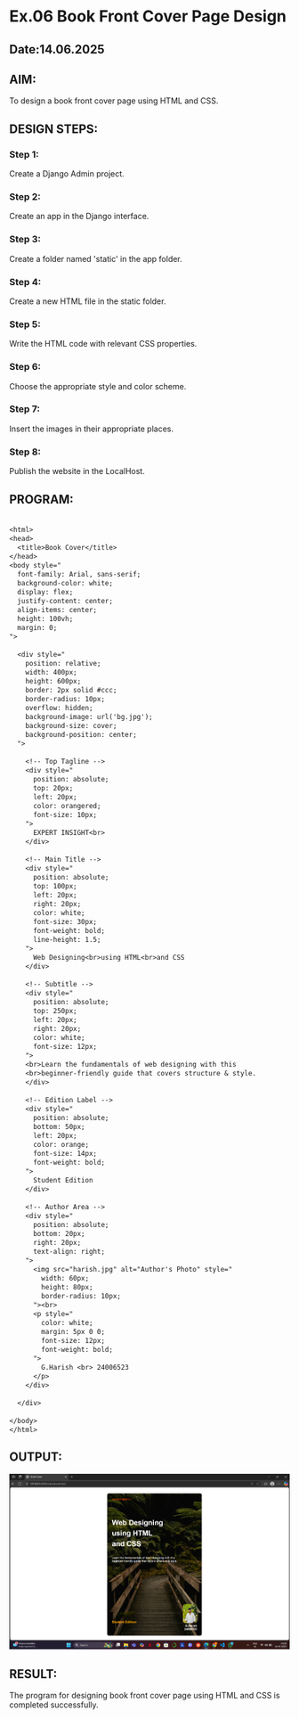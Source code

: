 # Ex.06 Book Front Cover Page Design
## Date:14.06.2025

## AIM:
To design a book front cover page using HTML and CSS.

## DESIGN STEPS:

### Step 1:
Create a Django Admin project.

### Step 2:
Create an app in the Django interface.

### Step 3:
Create a folder named 'static' in the app folder.

### Step 4:
Create a new HTML file in the static folder.

### Step 5:
Write the HTML code with relevant CSS properties.

### Step 6:
Choose the appropriate style and color scheme.

### Step 7:
Insert the images in their appropriate places.

### Step 8:
Publish the website in the LocalHost.

## PROGRAM:
```

<html>
<head>
  <title>Book Cover</title>
</head>
<body style="
  font-family: Arial, sans-serif;
  background-color: white;
  display: flex;
  justify-content: center;
  align-items: center;
  height: 100vh;
  margin: 0;
">

  <div style="
    position: relative;
    width: 400px;
    height: 600px;
    border: 2px solid #ccc;
    border-radius: 10px;
    overflow: hidden;
    background-image: url('bg.jpg');
    background-size: cover;
    background-position: center;
  ">

    <!-- Top Tagline -->
    <div style="
      position: absolute;
      top: 20px;
      left: 20px;
      color: orangered;
      font-size: 10px;
    ">
      EXPERT INSIGHT<br>
    </div>

    <!-- Main Title -->
    <div style="
      position: absolute;
      top: 100px;
      left: 20px;
      right: 20px;
      color: white;
      font-size: 30px;
      font-weight: bold;
      line-height: 1.5;
    ">
      Web Designing<br>using HTML<br>and CSS
    </div>

    <!-- Subtitle -->
    <div style="
      position: absolute;
      top: 250px;
      left: 20px;
      right: 20px;
      color: white;
      font-size: 12px;
    ">
    <br>Learn the fundamentals of web designing with this
    <br>beginner-friendly guide that covers structure & style.
    </div>

    <!-- Edition Label -->
    <div style="
      position: absolute;
      bottom: 50px;
      left: 20px;
      color: orange;
      font-size: 14px;
      font-weight: bold;
    ">
      Student Edition
    </div>

    <!-- Author Area -->
    <div style="
      position: absolute;
      bottom: 20px;
      right: 20px;
      text-align: right;
    ">
      <img src="harish.jpg" alt="Author's Photo" style="
        width: 60px;
        height: 80px;
        border-radius: 10px;
      "><br>
      <p style="
        color: white;
        margin: 5px 0 0;
        font-size: 12px;
        font-weight: bold;
      ">
        G.Harish <br> 24006523
      </p>
    </div>

  </div>

</body>
</html>

```

## OUTPUT:
![alt text](image.png)

## RESULT:
The program for designing book front cover page using HTML and CSS is completed successfully.
